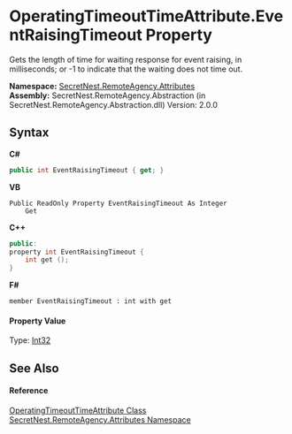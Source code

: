# OperatingTimeoutTimeAttribute.EventRaisingTimeout Property 
 

Gets the length of time for waiting response for event raising, in milliseconds; or -1 to indicate that the waiting does not time out.

**Namespace:**&nbsp;<a href="N_SecretNest_RemoteAgency_Attributes">SecretNest.RemoteAgency.Attributes</a><br />**Assembly:**&nbsp;SecretNest.RemoteAgency.Abstraction (in SecretNest.RemoteAgency.Abstraction.dll) Version: 2.0.0

## Syntax

**C#**<br />
``` C#
public int EventRaisingTimeout { get; }
```

**VB**<br />
``` VB
Public ReadOnly Property EventRaisingTimeout As Integer
	Get
```

**C++**<br />
``` C++
public:
property int EventRaisingTimeout {
	int get ();
}
```

**F#**<br />
``` F#
member EventRaisingTimeout : int with get

```


#### Property Value
Type: <a href="https://docs.microsoft.com/dotnet/api/system.int32" target="_blank">Int32</a>

## See Also


#### Reference
<a href="T_SecretNest_RemoteAgency_Attributes_OperatingTimeoutTimeAttribute">OperatingTimeoutTimeAttribute Class</a><br /><a href="N_SecretNest_RemoteAgency_Attributes">SecretNest.RemoteAgency.Attributes Namespace</a><br />